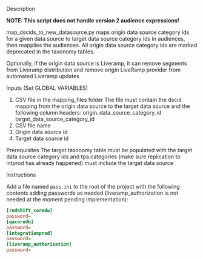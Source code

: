 Description

**NOTE: This script does not handle version 2 audience expressions!**

map_dscids_to_new_datasource.py maps origin data source category ids for a given data source to target data source category ids in audiences, then reapplies the audiences.
All origin data source category ids are marked deprecated in the taxonomy tables.

Optionally, if the origin data source is Liveramp, it can remove segments from Liveramp distribution and remove origin LiveRamp provider from automated Liveramp updates

Inputs (Set GLOBAL VARIABLES)
1. CSV file in the mapping_files folder
   The file must contain the dscid mapping from the origin data source to the target data source and the following
   column headers:
   origin_data_source_category_id
   target_data_source_category_id
2. CSV file name
3. Origin data source id
4. Target data source id

Prerequisites
The target taxonomy table must be populated with the target data source category ids and tpa.categories (make sure replication to intprod has already happened) must include the target data source

Instructions

Add a file named `pass.ini` to the root of the project with the following contents adding passwords as needed (liveramp_authorization is not needed at the moment pending implementation):

```ini
[redshift_coredw]
password=
[qacoredb]
password=
[integrationprod]
password=
[liveramp_authorization]
password=
